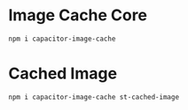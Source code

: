 # Image Cache Core

`npm i capacitor-image-cache`

# Cached Image


`npm i capacitor-image-cache st-cached-image`